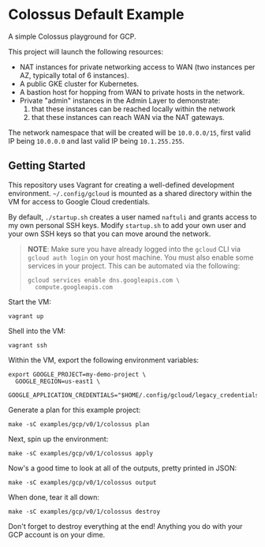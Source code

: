 # Colossus Default Example

A simple Colossus playground for GCP.

This project will launch the following resources:

 - NAT instances for private networking access to WAN (two instances per AZ, typically total of 6 instances).
 - A public GKE cluster for Kubernetes.
 - A bastion host for hopping from WAN to private hosts in the network.
 - Private "admin" instances in the Admin Layer to demonstrate:
   1. that these instances can be reached locally within the network
   2. that these instances can reach WAN via the NAT gateways.

The network namespace that will be created will be `10.0.0.0/15`, first valid IP being `10.0.0.0` and last valid IP being
`10.1.255.255`.

## Getting Started

This repository uses Vagrant for creating a well-defined development environment. `~/.config/gcloud` is mounted as a
shared directory within the VM for access to Google Cloud credentials.

By default, `./startup.sh` creates a user named `naftuli` and grants access to my own personal SSH keys. Modify
`startup.sh` to add your own user and your own SSH keys so that you can move around the network.

> **NOTE**: Make sure you have already logged into the `gcloud` CLI via `gcloud auth login` on your host machine.
> You must also enable some services in your project. This can be automated via the following:
>
> ```
> gcloud services enable dns.googleapis.com \
>   compute.googleapis.com
> ```

Start the VM:

```shell
vagrant up
```

Shell into the VM:

```shell
vagrant ssh
```

Within the VM, export the following environment variables:

```shell
export GOOGLE_PROJECT=my-demo-project \
  GOOGLE_REGION=us-east1 \
  GOOGLE_APPLICATION_CREDENTIALS="$HOME/.config/gcloud/legacy_credentials/naftuli@mydomain.com/adc.json"
```

Generate a plan for this example project:

```shell
make -sC examples/gcp/v0/1/colossus plan
```

Next, spin up the environment:

```shell
make -sC examples/gcp/v0/1/colossus apply
```

Now's a good time to look at all of the outputs, pretty printed in JSON:

```shell
make -sC examples/gcp/v0/1/colossus output
```

When done, tear it all down:

```shell
make -sC examples/gcp/v0/1/colossus destroy
```

Don't forget to destroy everything at the end! Anything you do with your GCP account is on your dime.

